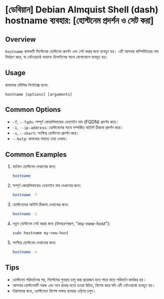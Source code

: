 # [ডেবিয়ান] Debian Almquist Shell (dash) hostname ব্যবহার: [হোস্টনেম প্রদর্শন ও সেট করা]

## Overview
`hostname` কমান্ডটি সিস্টেমের হোস্টনেম প্রদর্শন এবং সেট করার জন্য ব্যবহৃত হয়। এটি আপনার কম্পিউটারের নাম নির্ধারণ করে, যা নেটওয়ার্কে অন্যান্য ডিভাইসের সাথে যোগাযোগে ব্যবহৃত হয়।

## Usage
কমান্ডের মৌলিক সিনট্যাক্স হলো:
```
hostname [options] [arguments]
```

## Common Options
- `-f`, `--fqdn`: সম্পূর্ণ কোয়ালিফায়েড ডোমেইন নাম (FQDN) প্রদর্শন করে।
- `-i`, `--ip-address`: হোস্টনেমের সাথে সম্পর্কিত আইপি ঠিকানা প্রদর্শন করে।
- `-s`, `--short`: সংক্ষিপ্ত হোস্টনেম প্রদর্শন করে।
- `--help`: কমান্ডের সাহায্য তথ্য দেখায়।

## Common Examples
1. বর্তমান হোস্টনেম দেখানোর জন্য:
   ```bash
   hostname
   ```

2. সম্পূর্ণ কোয়ালিফায়েড ডোমেইন নাম দেখানোর জন্য:
   ```bash
   hostname -f
   ```

3. হোস্টনেমের আইপি ঠিকানা দেখানোর জন্য:
   ```bash
   hostname -i
   ```

4. নতুন হোস্টনেম সেট করার জন্য (উদাহরণস্বরূপ, "my-new-host"):
   ```bash
   sudo hostname my-new-host
   ```

5. সংক্ষিপ্ত হোস্টনেম দেখানোর জন্য:
   ```bash
   hostname -s
   ```

## Tips
- হোস্টনেম পরিবর্তনের পর, সিস্টেমের পুনরায় চালু করা প্রয়োজন হতে পারে যাতে পরিবর্তন কার্যকর হয়।
- আপনার হোস্টনেমটি সহজ এবং মনে রাখার মতো হওয়া উচিত, বিশেষ করে যদি এটি নেটওয়ার্কে ব্যবহৃত হয়।
- নিরাপত্তার জন্য, হোস্টনেমে বিশেষ অক্ষর ব্যবহার এড়িয়ে চলুন।